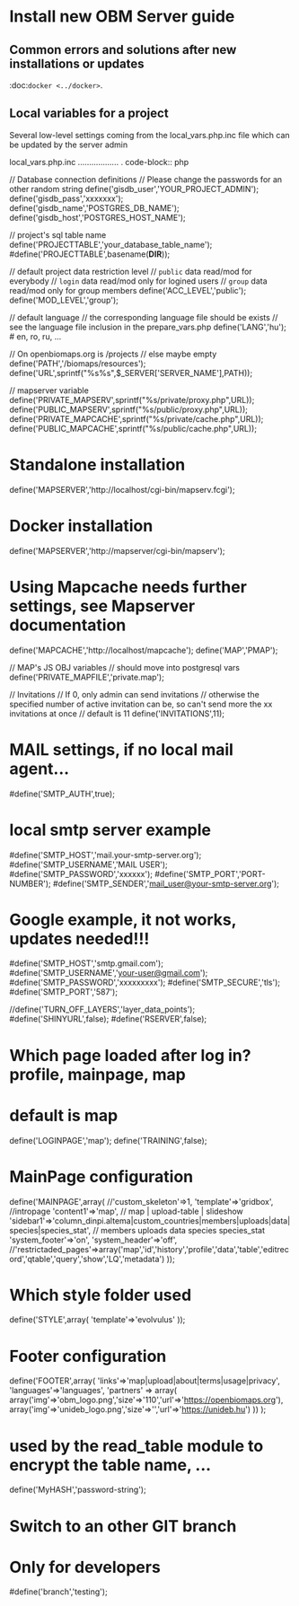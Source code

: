 Install new OBM Server guide
============================

Common errors and solutions after new installations or updates
--------------------------------------------------------------
:doc:`docker <../docker>`.


Local variables for a project
-----------------------------
Several low-level settings coming from the local_vars.php.inc file which can be updated by the server admin

local_vars.php.inc
..................
. code-block:: php

  // Database connection definitions
  // Please change the passwords for an other random string
  define('gisdb_user','YOUR_PROJECT_ADMIN');
  define('gisdb_pass','xxxxxxx');
  define('gisdb_name','POSTGRES_DB_NAME');
  define('gisdb_host','POSTGRES_HOST_NAME');
  
  // project's sql table name 
  define('PROJECTTABLE','your_database_table_name');
  #define('PROJECTTABLE',basename(__DIR__));
  
  // default project data restriction level
  // `public` data read/mod for everybody
  // `login` data read/mod only for logined users
  // `group` data read/mod only for group members
  define('ACC_LEVEL','public');
  define('MOD_LEVEL','group');
  
  // default language
  // the corresponding language file should be exists
  // see the language file inclusion in the prepare_vars.php
  define('LANG','hu'); # en, ro, ru, ...
  
  // On openbiomaps.org is /projects
  // else maybe empty
  define('PATH','/biomaps/resources');
  define('URL',sprintf("%s%s",$_SERVER['SERVER_NAME'],PATH));
  
  // mapserver variable
  define('PRIVATE_MAPSERV',sprintf("%s/private/proxy.php",URL));
  define('PUBLIC_MAPSERV',sprintf("%s/public/proxy.php",URL));
  define('PRIVATE_MAPCACHE',sprintf("%s/private/cache.php",URL));
  define('PUBLIC_MAPCACHE',sprintf("%s/public/cache.php",URL));
  # Standalone installation
  define('MAPSERVER','http://localhost/cgi-bin/mapserv.fcgi');
  # Docker installation
  define('MAPSERVER','http://mapserver/cgi-bin/mapserv');
  # Using Mapcache needs further settings, see Mapserver documentation
  define('MAPCACHE','http://localhost/mapcache');
  define('MAP','PMAP');
  
  // MAP's JS OBJ variables
  // should move into postgresql vars
  define('PRIVATE_MAPFILE','private.map');
  
  // Invitations
  // If 0, only admin can send invitations
  // otherwise the specified number of active invitation can be, so can't send more the xx invitations at once
  // default is 11
  define('INVITATIONS',11);
  
  # MAIL settings, if no local mail agent...
  #define('SMTP_AUTH',true);
  # local smtp server example 
  #define('SMTP_HOST','mail.your-smtp-server.org');
  #define('SMTP_USERNAME','MAIL USER');
  #define('SMTP_PASSWORD','xxxxxx');
  #define('SMTP_PORT','PORT-NUMBER');
  #define('SMTP_SENDER','mail_user@your-smtp-server.org');
  # Google example, it not works, updates needed!!!
  #define('SMTP_HOST','smtp.gmail.com');
  #define('SMTP_USERNAME','your-user@gmail.com');
  #define('SMTP_PASSWORD','xxxxxxxxx');
  #define('SMTP_SECURE','tls');
  #define('SMTP_PORT','587');
  
  //define('TURN_OFF_LAYERS','layer_data_points');
  #define('SHINYURL',false);
  #define('RSERVER',false);
  
  # Which page loaded after log in? profile, mainpage, map
  # default is map
  define('LOGINPAGE','map');
  define('TRAINING',false);
  
  # MainPage configuration
  define('MAINPAGE',array(
    //'custom_skeleton'=>1,
    'template'=>'gridbox', //intropage
    'content1'=>'map',   // map | upload-table | slideshow
    'sidebar1'=>'column_dinpi.altema|custom_countries|members|uploads|data|species|species_stat', // members uploads data species species_stat
    'system_footer'=>'on',
    'system_header'=>'off',
    //'restrictaded_pages'=>array('map','id','history','profile','data','table','editrecord','qtable','query','show','LQ','metadata')
  ));
  
  # Which style folder used
  define('STYLE',array(
    'template'=>'evolvulus'
  ));
  
  # Footer configuration
  define('FOOTER',array(
    'links'=>'map|upload|about|terms|usage|privacy',
    'languages'=>'languages',
    'partners' => array(
            array('img'=>'obm_logo.png','size'=>'110','url'=>'https://openbiomaps.org'),
            array('img'=>'unideb_logo.png','size'=>'','url'=>'https://unideb.hu')
        ))
  );
  
  # used by the read_table module to encrypt the table name, ...
  define('MyHASH','password-string');
  
  # Switch to an other GIT branch
  # Only for developers
  #define('branch','testing');

